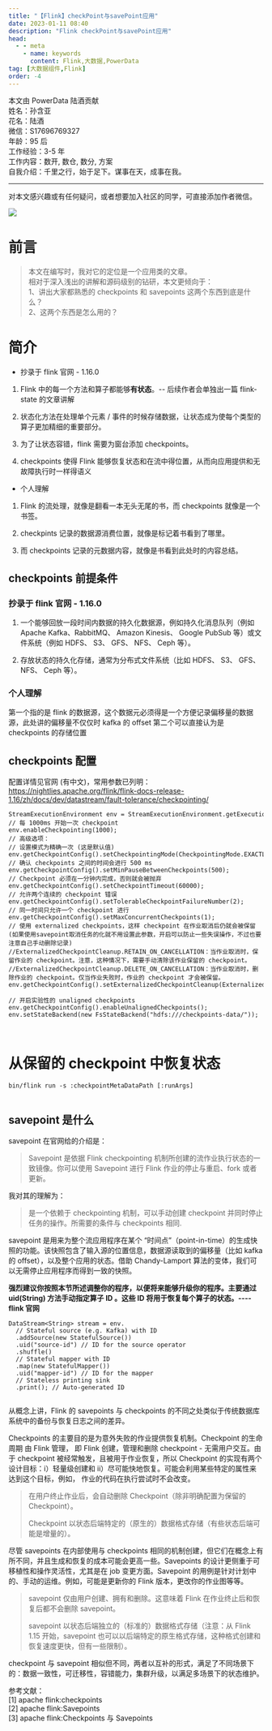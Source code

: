 ```yaml
---
title: "【Flink】checkPoint与savePoint应用"
date: 2023-01-11 08:40
description: "Flink checkPoint与savePoint应用"
head:
  - - meta
    - name: keywords
      content: Flink,大数据,PowerData
tag: [大数据组件,Flink]
order: -4
---
```


本文由 PowerData 陆酒贡献  
姓名：孙含亚  
花名：陆酒  
微信：S17696769327  
年龄：95 后  
工作经验：3-5 年  
工作内容：数开, 数仓, 数分, 方案  
自我介绍：千里之行，始于足下。谋事在天，成事在我。

* * *

对本文感兴趣或有任何疑问，或者想要加入社区的同学，可直接添加作者微信。

![](./simpreadFlinkcheckPoint与savePoint应用\16607724.png)

# 前言

> 本文在编写时，我对它的定位是一个应用类的文章。  
> 相对于深入浅出的讲解和源码级别的钻研，本文更倾向于：  
> 1、讲出大家都熟悉的 checkpoints 和 savepoints 这两个东西到底是什么？  
> 2、这两个东西是怎么用的？

# 简介
*   抄录于 flink 官网 - 1.16.0
    

1.  Flink 中的每一个方法和算子都能够**有状态**。-- 后续作者会单独出一篇 flink-state 的文章讲解
    
2.  状态化方法在处理单个元素 / 事件的时候存储数据，让状态成为使每个类型的算子更加精细的重要部分。
    
3.  为了让状态容错，flink 需要为窗台添加 checkpoints。
    
4.  checkpoints 使得 Flink 能够恢复状态和在流中得位置，从而向应用提供和无故障执行时一样得语义
    

*   个人理解
    

1.  Flink 的流处理，就像是翻看一本无头无尾的书，而 checkpoints 就像是一个书签。
    
2.  checkpints 记录的数据源消费位置，就像是标记着书看到了哪里。
    
3.  而 checkpoints 记录的元数据内容，就像是书看到此处时的内容总结。
    

## checkpoints 前提条件

### 抄录于 flink 官网 - 1.16.0

1.  一个能够回放一段时间内数据的持久化数据源，例如持久化消息队列（例如 Apache Kafka、RabbitMQ、 Amazon Kinesis、 Google PubSub 等）或文件系统（例如 HDFS、 S3、 GFS、 NFS、 Ceph 等）。
    
2.  存放状态的持久化存储，通常为分布式文件系统（比如 HDFS、 S3、 GFS、 NFS、 Ceph 等）。
    

### 个人理解

第一个指的是 flink 的数据源，这个数据元必须得是一个方便记录偏移量的数据源，此处讲的偏移量不仅仅时 kafka 的 offset 第二个可以直接认为是 checkpoints 的存储位置

## checkpoints 配置

配置详情见官网 (有中文)，常用参数已列明：https://nightlies.apache.org/flink/flink-docs-release-1.16/zh/docs/dev/datastream/fault-tolerance/checkpointing/

```
StreamExecutionEnvironment env = StreamExecutionEnvironment.getExecutionEnvironment();
// 每 1000ms 开始一次 checkpoint
env.enableCheckpointing(1000);
// 高级选项：
// 设置模式为精确一次 (这是默认值)
env.getCheckpointConfig().setCheckpointingMode(CheckpointingMode.EXACTLY_ONCE);
// 确认 checkpoints 之间的时间会进行 500 ms
env.getCheckpointConfig().setMinPauseBetweenCheckpoints(500);
// Checkpoint 必须在一分钟内完成，否则就会被抛弃
env.getCheckpointConfig().setCheckpointTimeout(60000);
// 允许两个连续的 checkpoint 错误
env.getCheckpointConfig().setTolerableCheckpointFailureNumber(2);
// 同一时间只允许一个 checkpoint 进行
env.getCheckpointConfig().setMaxConcurrentCheckpoints(1);
// 使用 externalized checkpoints，这样 checkpoint 在作业取消后仍就会被保留(如果使用savepoint取消任务的化就不用设置此参数，开启可以防止一些失误操作，不过也要注意自己手动删除记录)
//ExternalizedCheckpointCleanup.RETAIN_ON_CANCELLATION：当作业取消时，保留作业的 checkpoint。注意，这种情况下，需要手动清除该作业保留的 checkpoint。
//ExternalizedCheckpointCleanup.DELETE_ON_CANCELLATION：当作业取消时，删除作业的 checkpoint。仅当作业失败时，作业的 checkpoint 才会被保留。
env.getCheckpointConfig().setExternalizedCheckpointCleanup(ExternalizedCheckpointCleanup.RETAIN_ON_CANCELLATION);

// 开启实验性的 unaligned checkpoints
env.getCheckpointConfig().enableUnalignedCheckpoints();
env.setStateBackend(new FsStateBackend("hdfs:///checkpoints-data/"));



```

# 从保留的 checkpoint 中恢复状态

```
bin/flink run -s :checkpointMetaDataPath [:runArgs]


```

##  savepoint 是什么

savepoint 在官网给的介绍是：

> Savepoint 是依据 Flink checkpointing 机制所创建的流作业执行状态的一致镜像。你可以使用 Savepoint 进行 Flink 作业的停止与重启、fork 或者更新。

我对其的理解为：

> 是一个依赖于 checkpointing 机制，可以手动创建 checkpoint 并同时停止任务的操作。所需要的条件与 checkpoints 相同.

savepoint 是用来为整个流应用程序在某个 “时间点”（point-in-time）的生成快照的功能。该快照包含了输入源的位置信息，数据源读取到的偏移量（比如 kafka 的 offset），以及整个应用的状态。借助 Chandy-Lamport 算法的变体，我们可以无需停止应用程序而得到一致的快照。

**强烈建议你按照本节所述调整你的程序，以便将来能够升级你的程序。主要通过 uid(String) 方法手动指定算子 ID 。这些 ID 将用于恢复每个算子的状态。----flink 官网**

```
DataStream<String> stream = env.
  // Stateful source (e.g. Kafka) with ID
  .addSource(new StatefulSource())
  .uid("source-id") // ID for the source operator
  .shuffle()
  // Stateful mapper with ID
  .map(new StatefulMapper())
  .uid("mapper-id") // ID for the mapper
  // Stateless printing sink
  .print(); // Auto-generated ID


```

从概念上讲，Flink 的 savepoints 与 checkpoints 的不同之处类似于传统数据库系统中的备份与恢复日志之间的差异。

Checkpoints 的主要目的是为意外失败的作业提供恢复机制。Checkpoint 的生命周期 由 Flink 管理， 即 Flink 创建，管理和删除 checkpoint - 无需用户交互。由于 checkpoint 被经常触发，且被用于作业恢复，所以 Checkpoint 的实现有两个设计目标：i）轻量级创建和 ii）尽可能快地恢复。可能会利用某些特定的属性来达到这个目标，例如， 作业的代码在执行尝试时不会改变。

> 在用户终止作业后，会自动删除 Checkpoint（除非明确配置为保留的 Checkpoint）。
> 
> Checkpoint 以状态后端特定的（原生的）数据格式存储（有些状态后端可能是增量的）。

尽管 savepoints 在内部使用与 checkpoints 相同的机制创建，但它们在概念上有所不同，并且生成和恢复的成本可能会更高一些。Savepoints 的设计更侧重于可移植性和操作灵活性，尤其是在 job 变更方面。Savepoint 的用例是针对计划中的、手动的运维。例如，可能是更新你的 Flink 版本，更改你的作业图等等。

> savepoint 仅由用户创建、拥有和删除。这意味着 Flink 在作业终止后和恢复后都不会删除 savepoint。
> 
> savepoint 以状态后端独立的（标准的）数据格式存储（注意：从 Flink 1.15 开始，savepoint 也可以以后端特定的原生格式存储，这种格式创建和恢复速度更快，但有一些限制）。

checkpoint 与 savepoint 相似但不同，两者以互补的形式，满足了不同场景下的：数据一致性，可迁移性，容错能力，集群升级，以满足多场景下的状态维护。

参考文献：  
[1] apache flink:checkpoints  
[2] apache flink:Savepoints  
[3] apache flink:Checkpoints 与 Savepoints
